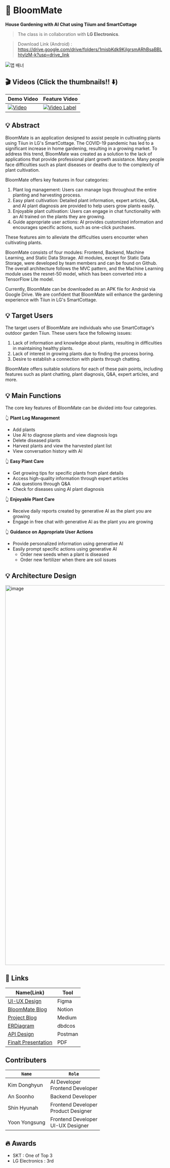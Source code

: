 # 🌾 BloomMate
**House Gardening with AI Chat using Tiium and SmartCottage**
> The class is in collaboration with **LG Electronics**.

> Download Link (Android) : https://drive.google.com/drive/folders/1misbKdk9KiIgrsmARhBsaBBLhtyIzM-k?usp=drive_link

![앱 배너](https://github.com/BloomMate/.github/raw/main/.github/profile/앱배너.png)


## 🎬 Videos (Click the thumbnails!! ⬇️)

|Demo Video|Feature Video|
|---------------|----------|
|[![Video](https://img.youtube.com/vi/7baNqKbTjnI/0.jpg)](https://youtu.be/7baNqKbTjnI)|[![Video Label](http://img.youtube.com/vi/hUYt6bMIOu4/0.jpg)](https://youtu.be/hUYt6bMIOu4)|


## 💡 Abstract
BloomMate is an application designed to assist people in cultivating plants using Tiiun in LG's SmartCottage. The COVID-19 pandemic has led to a significant increase in home gardening, resulting in a growing market. To address this trend, BloomMate was created as a solution to the lack of applications that provide professional plant growth assistance. Many people face difficulties such as plant diseases or deaths due to the complexity of plant cultivation.

BloomMate offers key features in four categories:

1. Plant log management: Users can manage logs throughout the entire planting and harvesting process.
2. Easy plant cultivation: Detailed plant information, expert articles, Q&A, and AI plant diagnosis are provided to help users grow plants easily.
3. Enjoyable plant cultivation: Users can engage in chat functionality with an AI trained on the plants they are growing.
4. Guide appropriate user actions: AI provides customized information and encourages specific actions, such as one-click purchases.

These features aim to alleviate the difficulties users encounter when cultivating plants.

BloomMate consists of four modules: Frontend, Backend, Machine Learning, and Static Data Storage. All modules, except for Static Data Storage, were developed by team members and can be found on Github. The overall architecture follows the MVC pattern, and the Machine Learning module uses the resnet-50 model, which has been converted into a TensorFlow Lite model.

Currently, BloomMate can be downloaded as an APK file for Android via Google Drive. We are confident that BloomMate will enhance the gardening experience with Tiiun in LG's SmartCottage.

## 💡 Target Users
The target users of BloomMate are individuals who use SmartCottage's outdoor garden Tiiun. These users face the following issues:

1. Lack of information and knowledge about plants, resulting in difficulties in maintaining healthy plants.
2. Lack of interest in growing plants due to finding the process boring.
3. Desire to establish a connection with plants through chatting.

BloomMate offers suitable solutions for each of these pain points, including features such as plant chatting, plant diagnosis, Q&A, expert articles, and more.

## 💡 Main Functions
The core key features of BloomMate can be divided into four categories.

👆 **Plant Log Management**

- Add plants
- Use AI to diagnose plants and view diagnosis logs
- Delete diseased plants
- Harvest plants and view the harvested plant list
- View conversation history with AI

👆 **Easy Plant Care**

- Get growing tips for specific plants from plant details
- Access high-quality information through expert articles
- Ask questions through Q&A
- Check for diseases using AI plant diagnosis

👆 **Enjoyable Plant Care**

- Receive daily reports created by generative AI as the plant you are growing
- Engage in free chat with generative AI as the plant you are growing

👆 **Guidance on Appropriate User Actions**

- Provide personalized information using generative AI
- Easily prompt specific actions using generative AI
    - Order new seeds when a plant is diseased
    - Order new fertilizer when there are soil issues

## 💡 Architecture Design

<img width="1200" alt="image" src="https://github.com/BloomMate/.github/assets/60422588/9212da3a-733e-4923-a704-b2cf382dd208">



## 🔗 Links

|Name(Link)|Tool|
|----------|----|
|[UI-UX Design](https://www.figma.com/file/pAob8LLoxAzJst4vmosErD/SE-Plant?type=design&node-id=321-349amode=design&t=SiQVXpMyvYqygplQ-0)|Figma|
|[BloomMate Blog](https://bloommate.notion.site/About-BloomMate-4a8d8dfca7ed4ef9937b4f1641e0a53d?pvs=4)|Notion|
|[Project Blog](https://medium.com/@akainoo/bloommate-project-blog-f7e30e2f57ff)|Medium|
|[ERDiagram](https://dbdocs.io/ash1823/BloomMate)|dbdcos|
|[API Design](https://documenter.getpostman.com/view/29752660/2s9YR9ZDKr)|Postman|
|[Finalt Presentation](https://github.com/BloomMate/BloomMate-Document/blob/main/BloomMate%20final%20ppt.pdf)|PDF|

## Contributers
|**`Name`**|**`Role`**|
|----------|----------|
|Kim Donghyun|AI Developer<br />Frontend Developer|
|An Soonho|Backend Developer|
|Shin Hyunah|Frontend Developer<br />Product Designer|
|Yoon Yongsung|Frontend Developer  <br />UI-UX Designer| 

## 🔥 Awards
- SKT : One of Top 3
- LG Electronics : 3rd
